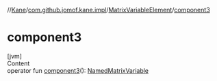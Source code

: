 //[Kane](../../index.md)/[com.github.jomof.kane.impl](../index.md)/[MatrixVariableElement](index.md)/[component3](component3.md)



# component3  
[jvm]  
Content  
operator fun [component3](component3.md)(): [NamedMatrixVariable](../-named-matrix-variable/index.md)  



